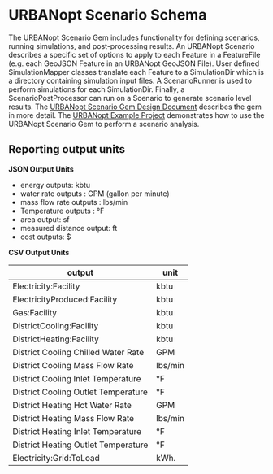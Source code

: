 # URBANopt Scenario Schema

The URBANopt Scenario Gem includes functionality for defining scenarios, running simulations, and post-processing results.  An URBANopt Scenario describes a specific set of options to apply to each Feature in a FeatureFile (e.g. each GeoJSON Feature in an URBANopt GeoJSON File).  User defined SimulationMapper classes translate each Feature to a SimulationDir which is a directory containing simulation input files.  A ScenarioRunner is used to perform simulations for each SimulationDir.  Finally, a ScenarioPostProcessor can run on a Scenario to generate scenario level results.  The [URBANopt Scenario Gem Design Document](https://docs.google.com/document/d/1ExcGuHliaSvPlrYevAJTSV8XAtTQXz_KQqH3p4iQDwg/edit) describes the gem in more detail.  The [URBANopt Example Project](https://github.com/urbanopt/urbanopt-example-project) demonstrates how to use the URBANopt Scenario Gem to perform a scenario analysis.

## Reporting output units

**JSON Output Units**

- energy outputs: kbtu
- water rate outputs : GPM (gallon per minute)
- mass flow rate outputs : lbs/min
- Temperature outputs : &deg;F
- area output: sf
- measured distance output: ft
- cost outputs: $

**CSV Output Units**

|            output                        |  unit   |
| -----------------------------------------| ------- |
| Electricity:Facility                     | kbtu     |
| ElectricityProduced:Facility             | kbtu     |
| Gas:Facility                             | kbtu    |
| DistrictCooling:Facility                 | kbtu    |
| DistrictHeating:Facility                 | kbtu    |
| District Cooling Chilled Water Rate      | GPM     |
| District Cooling Mass Flow Rate          | lbs/min |
| District Cooling Inlet Temperature       | &deg;F  |
| District Cooling Outlet Temperature      | &deg;F  |
| District Heating Hot Water Rate          | GPM     |
| District Heating Mass Flow Rate          | lbs/min |
| District Heating Inlet Temperature       | &deg;F  |
| District Heating Outlet Temperature      | &deg;F  |
| Electricity:Grid:ToLoad                  | kWh.    |























